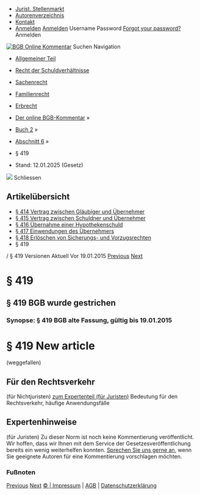   * [Jurist. Stellenmarkt](https://bgb.kommentar.de/Buch-2/Abschnitt-6/</job-board> "Jurist. Stellenmarkt")
  * [Autorenverzeichnis](https://bgb.kommentar.de/Buch-2/Abschnitt-6/</Autorenverzeichnis> "Autorenverzeichnis")
  * [Kontakt](https://bgb.kommentar.de/Buch-2/Abschnitt-6/</Kontakt>)
  * [Anmelden](https://bgb.kommentar.de/Buch-2/Abschnitt-6/<#login> "show login form") [Anmelden](https://bgb.kommentar.de/Buch-2/Abschnitt-6/<#> "hide login form") Username Password
[Forgot your password?](https://bgb.kommentar.de/Buch-2/Abschnitt-6/</user/forgotpassword>) Anmelden 


[![BGB Online Kommentar](https://bgb.kommentar.de/extension/bgb/design/bgb/images/logo.png)](https://bgb.kommentar.de/Buch-2/Abschnitt-6/</> "BGB Online Kommentar")
Suchen
Navigation
  * [Allgemeiner Teil](https://bgb.kommentar.de/Buch-2/Abschnitt-6/</Buch-1>)
  * [Recht der Schuldverhältnisse](https://bgb.kommentar.de/Buch-2/Abschnitt-6/</Buch-2>)
  * [Sachenrecht](https://bgb.kommentar.de/Buch-2/Abschnitt-6/</Buch-3>)
  * [Familienrecht](https://bgb.kommentar.de/Buch-2/Abschnitt-6/</Buch-4>)
  * [Erbrecht](https://bgb.kommentar.de/Buch-2/Abschnitt-6/</Buch-5>)


  * [Der online BGB-Kommentar](https://bgb.kommentar.de/Buch-2/Abschnitt-6/</>) »
  * [Buch 2](https://bgb.kommentar.de/Buch-2/Abschnitt-6/</Buch-2>) »
  * [Abschnitt 6](https://bgb.kommentar.de/Buch-2/Abschnitt-6/</Buch-2/Abschnitt-6>) »
  * § 419 
  * Stand: 12.01.2025 (Gesetz) 


![](https://vg01.met.vgwort.de/na/1c9909529ead4f509072c06d9081a7d5)
Schliessen 
## Artikelübersicht
  * [ § 414 Vertrag zwischen Gläubiger und Übernehmer ](https://bgb.kommentar.de/Buch-2/Abschnitt-6/</Buch-2/Abschnitt-6/Vertrag-zwischen-Glaeubiger-und-Uebernehmer>)
  * [ § 415 Vertrag zwischen Schuldner und Übernehmer ](https://bgb.kommentar.de/Buch-2/Abschnitt-6/</Buch-2/Abschnitt-6/Vertrag-zwischen-Schuldner-und-Uebernehmer>)
  * [ § 416 Übernahme einer Hypothekenschuld ](https://bgb.kommentar.de/Buch-2/Abschnitt-6/</Buch-2/Abschnitt-6/Uebernahme-einer-Hypothekenschuld>)
  * [ § 417 Einwendungen des Übernehmers ](https://bgb.kommentar.de/Buch-2/Abschnitt-6/</Buch-2/Abschnitt-6/Einwendungen-des-Uebernehmers>)
  * [ § 418 Erlöschen von Sicherungs- und Vorzugsrechten ](https://bgb.kommentar.de/Buch-2/Abschnitt-6/</Buch-2/Abschnitt-6/Erloeschen-von-Sicherungs-und-Vorzugsrechten>)
  * § 419 


/ § 419 
Versionen  Aktuell Vor 19.01.2015
[Previous](https://bgb.kommentar.de/Buch-2/Abschnitt-6/</Buch-2/Abschnitt-6/Erloeschen-von-Sicherungs-und-Vorzugsrechten> "§ 418 Erlöschen von Sicherungs- und Vorzugsrechten") [Next](https://bgb.kommentar.de/Buch-2/Abschnitt-6/</Buch-2/Abschnitt-7/Teilbare-Leistung> "§ 420 Teilbare Leistung")
# § 419 
## § 419 BGB wurde gestrichen
### Synopse: § 419 BGB alte Fassung, gültig bis 19.01.2015
# § 419 New article
(weggefallen)
## Für den Rechtsverkehr 
(für Nichtjuristen)
[zum Expertenteil (für Juristen)](https://bgb.kommentar.de/Buch-2/Abschnitt-6/<#expertenhinweise>)
Bedeutung für den Rechtsverkehr, häufige Anwendungsfälle
## Expertenhinweise
(für Juristen)
Zu dieser Norm ist noch keine Kommentierung veröffentlicht. Wir hoffen, dass wir Ihnen mit dem Service der Gesetzesveröffentlichung bereits ein wenig weiterhelfen konnten. [Sprechen Sie uns gerne an](https://bgb.kommentar.de/Buch-2/Abschnitt-6/</Kontakt>), wenn Sie geeignete Autoren für eine Kommentierung vorschlagen möchten. 
### Fußnoten
[Previous](https://bgb.kommentar.de/Buch-2/Abschnitt-6/</Buch-2/Abschnitt-6/Erloeschen-von-Sicherungs-und-Vorzugsrechten> "§ 418 Erlöschen von Sicherungs- und Vorzugsrechten") [Next](https://bgb.kommentar.de/Buch-2/Abschnitt-6/</Buch-2/Abschnitt-7/Teilbare-Leistung> "§ 420 Teilbare Leistung")
[© | Impressum](https://bgb.kommentar.de/Buch-2/Abschnitt-6/</Kontakt>) | [AGB](https://bgb.kommentar.de/Buch-2/Abschnitt-6/</AGB>) | [Datenschutzerklärung](https://bgb.kommentar.de/Buch-2/Abschnitt-6/</Datenschutzerklaerung-fuer-Leser>)
